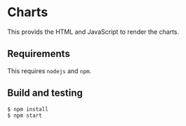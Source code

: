 # Charts

This provids the HTML and JavaScript to render the charts.


## Requirements

This requires `nodejs` and `npm`.


## Build and testing

```shell
$ npm install
$ npm start
```
